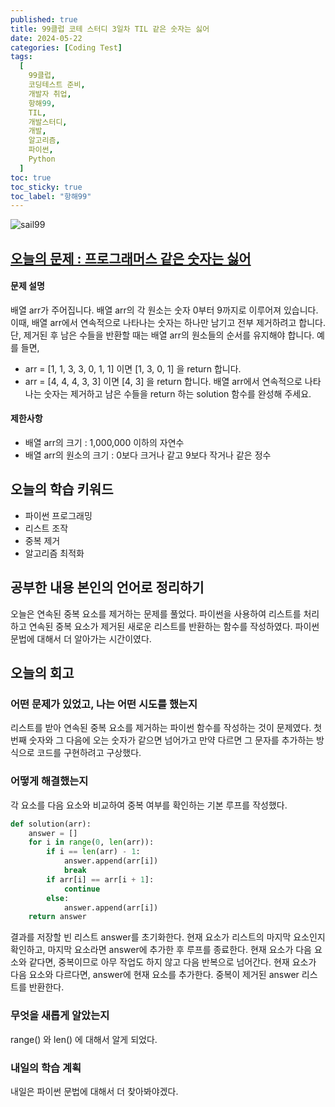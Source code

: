 ```yaml
---
published: true
title: 99클럽 코테 스터디 3일차 TIL 같은 숫자는 싫어
date: 2024-05-22
categories: [Coding Test]
tags:
  [
    99클럽,
    코딩테스트 준비,
    개발자 취업,
    항해99,
    TIL,
    개발스터디,
    개발,
    알고리즘,
    파이썬,
    Python
  ]
toc: true
toc_sticky: true
toc_label: "항해99"
---
```


<img alt='sail99' src="https://github.com/dev-woody/dev-woody.github.io/assets/87690037/9acd8a60-ff3e-48fb-a317-38c699c8bf0e" >

## [오늘의 문제 : 프로그래머스 같은 숫자는 싫어](https://school.programmers.co.kr/learn/courses/30/lessons/12906)

#### 문제 설명

배열 arr가 주어집니다. 배열 arr의 각 원소는 숫자 0부터 9까지로 이루어져 있습니다. 이때, 배열 arr에서 연속적으로 나타나는 숫자는 하나만 남기고 전부 제거하려고 합니다. 단, 제거된 후 남은 수들을 반환할 때는 배열 arr의 원소들의 순서를 유지해야 합니다. 예를 들면,

- arr = [1, 1, 3, 3, 0, 1, 1] 이면 [1, 3, 0, 1] 을 return 합니다.
- arr = [4, 4, 4, 3, 3] 이면 [4, 3] 을 return 합니다.
  배열 arr에서 연속적으로 나타나는 숫자는 제거하고 남은 수들을 return 하는 solution 함수를 완성해 주세요.

#### 제한사항

- 배열 arr의 크기 : 1,000,000 이하의 자연수
- 배열 arr의 원소의 크기 : 0보다 크거나 같고 9보다 작거나 같은 정수

## 오늘의 학습 키워드

- 파이썬 프로그래밍
- 리스트 조작
- 중복 제거
- 알고리즘 최적화

## 공부한 내용 본인의 언어로 정리하기

오늘은 연속된 중복 요소를 제거하는 문제를 풀었다. 파이썬을 사용하여 리스트를 처리하고 연속된 중복 요소가 제거된 새로운 리스트를 반환하는 함수를 작성하였다.
파이썬 문법에 대해서 더 알아가는 시간이였다.

## 오늘의 회고

### 어떤 문제가 있었고, 나는 어떤 시도를 했는지

리스트를 받아 연속된 중복 요소를 제거하는 파이썬 함수를 작성하는 것이 문제였다. 첫번째 숫자와 그 다음에 오는 숫자가 같으면 넘어가고 만약 다르면 그 문자를 추가하는 방식으로 코드를 구현하려고 구상했다.

### 어떻게 해결했는지

각 요소를 다음 요소와 비교하여 중복 여부를 확인하는 기본 루프를 작성했다.

```python
def solution(arr):
    answer = []
    for i in range(0, len(arr)):
        if i == len(arr) - 1:
            answer.append(arr[i])
            break
        if arr[i] == arr[i + 1]:
            continue
        else:
            answer.append(arr[i])
    return answer
```

결과를 저장할 빈 리스트 answer를 초기화한다.
현재 요소가 리스트의 마지막 요소인지 확인하고, 마지막 요소라면 answer에 추가한 후 루프를 종료한다.
현재 요소가 다음 요소와 같다면, 중복이므로 아무 작업도 하지 않고 다음 반복으로 넘어간다.
현재 요소가 다음 요소와 다르다면, answer에 현재 요소를 추가한다.
중복이 제거된 answer 리스트를 반환한다.

### 무엇을 새롭게 알았는지

range() 와 len() 에 대해서 알게 되었다.

### 내일의 학습 계획

내일은 파이썬 문법에 대해서 더 찾아봐야겠다.
